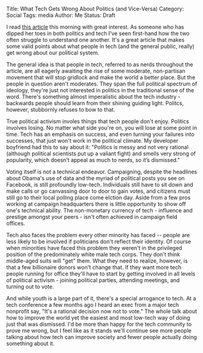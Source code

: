 Title: What Tech Gets Wrong About Politics (and Vice-Versa)
Category: Social
Tags: media
Author: Me
Status: Draft

I read [this article](http://www.vox.com/2015/8/27/9214015/tech-nerds-politics?utm_campaign=vox&utm_content=chorus&utm_medium=social&utm_source=twitter) this morning with great interest. As someone who has dipped her toes in both politics and tech I've seen first-hand how the two often struggle to understand one another. It's a great article that makes some valid points about what people in tech (and the general public, really) get wrong about our political system.

The general idea is that people in tech, referred to as nerds throughout the article, are all eagerly awaiting the rise of some moderate, non-partisan movement that will stop gridlock and make the world a better place. But the people in question aren't moderates. They span the full political spectrum of ideology, they're just not interested in politics in the traditional sense of the word. There's something almost imperalistic about the tech industry - backwards people should learn from their shining guiding light. Politcs, however, stubbornly refuses to bow to that.

True political activism involes things that tech people don't enjoy. Politics involves losing. No matter what side you're on, you will lose at some point in time. Tech has an emphasis on success, and even turning your failures into successes, that just won't work in the political climate. My developer boyfriend had this to say about it: "Politics is messy and not very rational (although political scientists put up a valiant fight) and smells very strong of popularity, which doesn’t appeal as much to nerds, so it’s dismissed."

Voting itself is not a technical endeavor. Campaigning, despite the headlines about Obama's use of data and the myriad of political posts you see on Facebook, is still profoundly low-tech. Individuals still have to sit down and make calls or go canvassing door to door to gain votes, and citizens must still go to their local polling place come elction day. Aside from a few pros working at campaign headquarters there is little opportunity to show off one's technical ability. The non-monetary currency of tech - influence and prestige amongst your peers - isn't often achieved in campaign field offices.

Tech also faces the problem every other minority has faced -- people are less likely to be involved if politicians don't reflect their identity. Of course when minorities have faced this problem they weren't in the privileged position of the predominately white male tech corps. They don't think middle-aged suits will "get" them. What they need to realize, however, is that a few billionaire donors won't change that. If they want more tech people running for office they'll have to start by getting involved in all levels of political activism - joining political parties, attending meetings, and turning out to vote.

And while youth is a large part of it, there's a special arrogance to tech. At a tech conference a few months ago I heard an exec from a major tech nonprofit say, "It's a rational decision now not to vote." The whole talk about how to improve the world yet the easiest and most low-tech way of doing just that was dismissed. I'd be more than happy for the tech community to prove me wrong, but I feel like as it stands we'll continue see more people talking about how tech can improve society and fewer people actually doing something about it.

